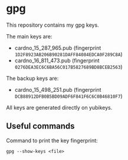 # gpg

This repository contains my gpg keys.

The main keys are:

* cardno_15_287_965.pub (fingerprint `1D2F8923AB206B90281DAFF84084EDCA0F289C8A`)
* cardno_16_811_473.pub (fingerprint `0276DEA3EC6C6BA56C017B5827689BD8BCEB2563`)

The backup keys are:

* cardno_15_498_251.pub (fingerprint `DCB88912DFB0B5BD09ADF6F841F6C6C0B46810F7`)

All keys are generated directly on yubikeys.

##  Useful commands

Command to print the key fingerprint:

```
gpg --show-keys <file>
```
